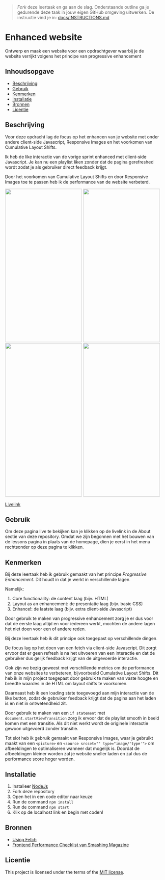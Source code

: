 > _Fork_ deze leertaak en ga aan de slag. Onderstaande outline ga je gedurende deze taak in jouw eigen GitHub omgeving uitwerken. De instructie vind je in: [docs/INSTRUCTIONS.md](docs/INSTRUCTIONS.md)

# Enhanced website
<!-- Geef je project een titel en schrijf in één zin wat het is -->
Ontwerp en maak een website voor een opdrachtgever waarbij je de website verrijkt volgens het principe van progressive enhancement

## Inhoudsopgave

  * [Beschrijving](#beschrijving)
  * [Gebruik](#gebruik)
  * [Kenmerken](#kenmerken)
  * [Installatie](#installatie)
  * [Bronnen](#bronnen)
  * [Licentie](#licentie)

## Beschrijving
<!-- Bij Beschrijving staat kort beschreven wat voor project het is en wat je hebt gemaakt -->
Voor deze opdracht lag de focus op het enhancen van je website met onder andere client-side Javascript, Responsive Images en het voorkomen van Cumulative Layout Shifts. 

Ik heb de like interactie van de vorige sprint enhanced met client-side Javascript. Je kan nu een playlist liken zonder dat de pagina gerefreshed wordt zodat je als gebruiker direct feedback krijgt.

Door het voorkomen van Cumulative Layout Shifts en door Responsive Images toe te passen heb ik de performance van de website verbeterd.

<!-- Voeg een mooie poster visual toe 📸 -->

<img height= 500 width= 250 src="https://github.com/Annevd/the-web-is-for-everyone-interactive-functionality/assets/144004647/b5aa2903-80ff-4444-b36a-26928aeac831">
<img height= 500 width= 250 src="https://github.com/Annevd/the-web-is-for-everyone-interactive-functionality/assets/144004647/c656bf47-f226-4ef5-9366-f8f1183d2d1c">
<img height= 500 width= 250 src="https://github.com/Annevd/the-web-is-for-everyone-interactive-functionality/assets/144004647/539a068a-49b8-4393-b351-e5af505e5490">
<img height= 500 width= 250 src="https://github.com/Annevd/the-web-is-for-everyone-interactive-functionality/assets/144004647/498bd02e-7882-4395-b0d3-2023aa702468">
<!-- Voeg een link toe naar Github Pages 🌐-->

[Livelink](https://user-experience-enhanced-website-8y8l.onrender.com)

## Gebruik
<!-- Bij Gebruik staat de user story, hoe het werkt en wat je er mee kan. -->
Om deze pagina live te bekijken kan je klikken op de livelink in de About sectie van deze repository.
Omdat we zijn begonnen met het bouwen van de lessons pagina in plaats van de homepage, dien je eerst in het menu rechtsonder op deze pagina te klikken.

## Kenmerken
<!-- Bij Kenmerken staat welke technieken zijn gebruikt en hoe. Wat is de HTML structuur? Wat zijn de belangrijkste dingen in CSS? Wat is er met JS gedaan en hoe? Misschien heb je iets met NodeJS gedaan, of heb je een framwork of library gebruikt? -->
Bij deze leertaak heb ik gebruik gemaakt van het principe _Progressive Enhancement_. Dit houdt in dat je werkt in verschillende lagen.

Namelijk:

1. Core functionality: de content laag (bijv. HTML)
2. Layout as an enhancement: de presentatie laag (bijv. basic CSS)
3. Enhance!: de laatste laag (bijv. extra client-side Javascript)

Door gebruik te maken van progressive enhancement zorg je er dus voor dat de eerste laag altijd en voor iedereen werkt, mochten de andere lagen het niet doen voor een of andere reden.

Bij deze leertaak heb ik dit principe ook toegepast op verschillende dingen.

De focus lag op het doen van een fetch via client-side Javascript. Dit zorgt ervoor dat er geen refresh is na het uitvoeren van een interactie en dat de gebruiker dus gelijk feedback krijgt van de uitgevoerde interactie.

Ook zijn we bezig geweest met verschillende metrics om de performance van onze websites te verbeteren, bijvoorbeeld Cumulative Layout Shifts. Dit heb ik in mijn project toegepast door gebruik te maken van vaste hoogte en breedte waardes in de HTML om layout shifts te voorkomen. 

Daarnaast heb ik een loading state toegevoegd aan mijn interactie van de like button, zodat de gebruiker feedback krijgt dat de pagina aan het laden is en niet in ontwetendheid zit.

Door gebruik te maken van een `if statement` met `document.startViewTransition` zorg ik ervoor dat de playlist smooth in beeld komen met een transitie. Als dit niet werkt wordt de originele interactie gewoon uitgevoerd zonder transitie.

Tot slot heb ik gebruik gemaakt van Responsive Images, waar je gebruikt maakt van een `<picture>` en `<source srcset="" type="image/'type'">` om afbeeldingen te optimaliseren wanneer dat mogelijk is. Doordat de afbeeldingen kleiner worden zal je website sneller laden en zal dus de performance score hoger worden.

## Installatie
<!-- Bij Instalatie staat hoe een andere developer aan jouw repo kan werken -->
1. Installeer [NodeJs](https://nodejs.org/en)
2. Fork deze repository
3. Open het in een code editor naar keuze
4. Run de command ```npm install```
5. Run de command `npm start`
6. Klik op de localhost link en begin met coden!

## Bronnen

- [Using Fetch](https://developer.mozilla.org/en-US/docs/Web/API/Fetch_API/Using_Fetch)
- [Frontend Performance Checklist van Smashing Magazine](https://www.smashingmagazine.com/2021/01/front-end-performance-2021-free-pdf-checklist/)

## Licentie

This project is licensed under the terms of the [MIT license](./LICENSE).
